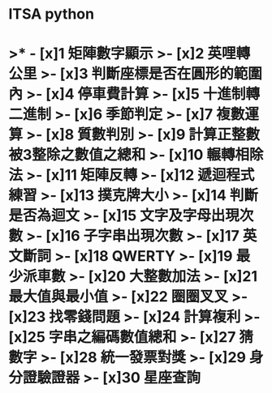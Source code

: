 <h1>ITSA python<h1>
>* - [x]1 矩陣數字顯示
>- [x]2 英哩轉公里
>- [x]3 判斷座標是否在圓形的範圍內
>- [x]4 停車費計算
>- [x]5 十進制轉二進制
>- [x]6 季節判定
>- [x]7 複數運算
>- [x]8 質數判別
>- [x]9 計算正整數被3整除之數值之總和
>- [x]10 輾轉相除法
>- [x]11 矩陣反轉
>- [x]12 遞迴程式練習
>- [x]13 撲克牌大小
>- [x]14 判斷是否為迴文
>- [x]15 文字及字母出現次數
>- [x]16 子字串出現次數
>- [x]17 英文斷詞
>- [x]18 QWERTY
>- [x]19 最少派車數
>- [x]20 大整數加法
>- [x]21 最大值與最小值
>- [x]22 圈圈叉叉
>- [x]23 找零錢問題
>- [x]24 計算複利
>- [x]25 字串之編碼數值總和
>- [x]27 猜數字
>- [x]28 統一發票對獎
>- [x]29 身分證驗證器
>- [x]30 星座查詢